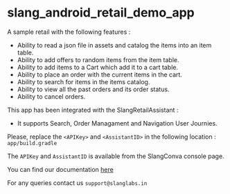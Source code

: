 # slang_android_retail_demo_app

A sample retail with the following features :

- Ability to read a json file in assets and catalog the items into an item table.
- Ability to add offers to random items from the item table.
- Ability to add items to a Cart which add it to a cart table.
- Ability to place an order with the current items in the cart.
- Ability to search for items in the items catalog.
- Ability to view all the past orders and its order status.
- Ability to cancel orders.

This app has been integrated with the SlangRetailAssistant :
- It supports Search, Order Managament and Navigation User Journies.

Please, replace the `<APIKey>` and `<AssistantID>` in the following location :
`app/build.gradle`

The `APIKey` and `AssistantID` is available from the SlangConva console page.

You can find our documentation [here](https://docs.slanglabs.in/slang/getting-started/integrating-slang-retail-assistant) 

For any queries contact us `support@slanglabs.in`
